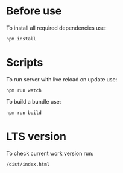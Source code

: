 # Before use
To install all required dependencies use:
```
npm install
```

# Scripts
To run server with live reload on update use:
```
npm run watch
```

To build a bundle use:
```
npm run build
```

# LTS version
To check current work version run:
```
/dist/index.html
